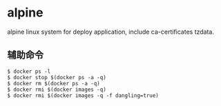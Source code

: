 # alpine
alpine linux system for deploy application, 
include ca-certificates tzdata.

## 辅助命令
```
$ docker ps -l
$ docker stop $(docker ps -a -q)
$ docker rm $(docker ps -a -q)
$ docker rmi $(docker images -q)
$ docker rmi $(docker images -q -f dangling=true)
```